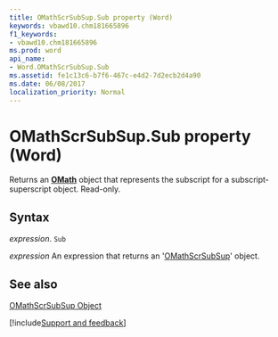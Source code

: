```yaml
---
title: OMathScrSubSup.Sub property (Word)
keywords: vbawd10.chm181665896
f1_keywords:
- vbawd10.chm181665896
ms.prod: word
api_name:
- Word.OMathScrSubSup.Sub
ms.assetid: fe1c13c6-b7f6-467c-e4d2-7d2ecb2d4a90
ms.date: 06/08/2017
localization_priority: Normal
---
```



# OMathScrSubSup.Sub property (Word)

Returns an  **[OMath](Word.OMath.md)** object that represents the subscript for a subscript-superscript object. Read-only.


## Syntax

_expression_. `Sub`

 _expression_ An expression that returns an '[OMathScrSubSup](Word.OMathScrSubSup.md)' object.


## See also


[OMathScrSubSup Object](Word.OMathScrSubSup.md)

[!include[Support and feedback](~/includes/feedback-boilerplate.md)]